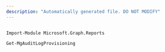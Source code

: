 ```yaml
---
description: "Automatically generated file. DO NOT MODIFY"
---
```


```powershellv2

Import-Module Microsoft.Graph.Reports

Get-MgAuditLogProvisioning

```